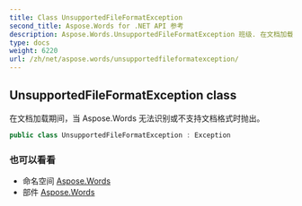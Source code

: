 ```yaml
---
title: Class UnsupportedFileFormatException
second_title: Aspose.Words for .NET API 参考
description: Aspose.Words.UnsupportedFileFormatException 班级. 在文档加载期间当 Aspose.Words 无法识别或不支持文档格式时抛出
type: docs
weight: 6220
url: /zh/net/aspose.words/unsupportedfileformatexception/
---
```

## UnsupportedFileFormatException class

在文档加载期间，当 Aspose.Words 无法识别或不支持文档格式时抛出。

```csharp
public class UnsupportedFileFormatException : Exception
```

### 也可以看看

* 命名空间 [Aspose.Words](../../aspose.words/)
* 部件 [Aspose.Words](../../)


